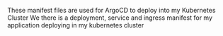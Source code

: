 These manifest files are used for ArgoCD to deploy into my Kubernetes Cluster
We there is a deployment, service and ingress manifest for my application deploying in my kubernetes cluster
